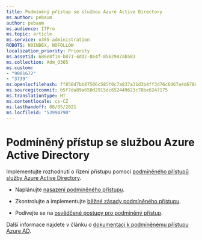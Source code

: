 ```yaml
---
title: Podmíněný přístup se službou Azure Active Directory
ms.author: pebaum
author: pebaum
ms.audience: ITPro
ms.topic: article
ms.service: o365-administration
ROBOTS: NOINDEX, NOFOLLOW
localization_priority: Priority
ms.assetid: 686e8f18-b871-4dd2-864f-8562947ab583
ms.collection: Adm_O365
ms.custom:
- "9001672"
- "3739"
ms.openlocfilehash: ff850d7bb87506c585f0c7a837a31d3b4ff3d76c6d67a4d6788c2b27c9f0a6c8
ms.sourcegitcommit: b5f7da89a650d2915dc652449623c78be6247175
ms.translationtype: HT
ms.contentlocale: cs-CZ
ms.lasthandoff: 08/05/2021
ms.locfileid: "53994790"
---
```

# <a name="conditional-access-with-azure-active-directory"></a>Podmíněný přístup se službou Azure Active Directory

Implementujte rozhodnutí o řízení přístupu pomocí [podmíněného přístupů služby Azure Active Directory](https://docs.microsoft.com/azure/active-directory/conditional-access/overview).

- Naplánujte [nasazení podmíněného přístupu](https://docs.microsoft.com/azure/active-directory/conditional-access/plan-conditional-access). 

- Zkontrolujte a implementujte [běžné zásady podmíněného přístupu](https://docs.microsoft.com/azure/active-directory/conditional-access/concept-conditional-access-policy-common).

- Podívejte se na [osvědčené postupy pro podmíněný přístup](https://docs.microsoft.com/azure/active-directory/conditional-access/best-practices).

Další informace najdete v článku o [dokumentaci k podmíněnému přístupu Azure AD](https://docs.microsoft.com/azure/active-directory/conditional-access/).
